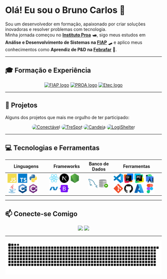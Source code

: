 # Olá! Eu sou o Bruno Carlos 🦕

Sou um desenvolvedor em formação, apaixonado por criar soluções inovadoras e resolver problemas com tecnologia.  
Minha jornada começou no **[Instituto Proa](https://www.proa.org.br/)** 🛥️, sigo meus estudos em **Análise e Desenvolvimento de Sistemas na [FIAP](https://www.fiap.com.br/)** 🛹 e aplico meus conhecimentos como **Aprendiz de P&D na [Febrafar](https://febrafar.com.br/)** 🚀.

---

## 🎓 Formação e Experiência
<p align="center">
  <a href="https://www.fiap.com.br/" target="_blank"><img src="https://media.licdn.com/dms/image/v2/C4D0BAQFGUHRJ26bFDw/company-logo_200_200/company-logo_200_200/0/1631312349936?e=2147483647&v=beta&t=2cxZo7IPlpqVmRsvk_tS2TYDHSqh8Q3SlFYcLW9nlVc" alt="FIAP logo" height="75px"></a>
  <a href="https://www.proa.org.br/" target="_blank"><img src="https://encrypted-tbn0.gstatic.com/images?q=tbn:ANd9GcQTxwNgcvkCreI-2eDl6Ezt_95qBFHJQhRCSQ&s" alt="PROA logo" height="75px"></a>
  <a href="https://www.cps.sp.gov.br/etec/" target="_blank"><img src="https://encrypted-tbn0.gstatic.com/images?q=tbn:ANd9GcR2wPtBhEdhCSqpegKRteWba128Yg_KWuY5pA&s" alt="Etec logo" height="75px"></a>
</p>

---

## 🚀 Projetos
Alguns dos projetos que mais me orgulho de ter participado:

<p align="center">
  <a href="https://qrcc.me/se0jqj19eeka" target="_blank"><img src="https://avatars.githubusercontent.com/u/168479235?s=400&u=2ec8bf7963b23ae01f26c6c44f35d67b05ed856b&v=4" alt="Conectável" height="75" style="border-radius: 25px;"></a>
  <a href="https://github.com/TrenSpot" target="_blank"><img src="https://avatars.githubusercontent.com/u/181512128?s=200&v=4" alt="TreSpot" height="75" style="border-radius: 25px;"></a>
  <a href="https://github.com/Candeia3" target="_blank"><img src="https://avatars.githubusercontent.com/u/188801138?s=200&v=4" alt="Candeia" height="75" style="border-radius: 25px;"></a>
  <a href="https://github.com/LogiShelter" target="_blank"><img src="https://avatars.githubusercontent.com/u/213550558?s=200&v=4" alt="LogiShelter" height="75" style="border-radius: 25px;"></a>
</p>

---

## 💻 Tecnologias e Ferramentas

<div align="center">

| **Linguagens** | **Frameworks** | **Banco de Dados** | **Ferramentas** |
|----------------|----------------|---------------------|-----------------|
| <img alt="JavaScript" height="30" src="https://raw.githubusercontent.com/devicons/devicon/master/icons/javascript/javascript-plain.svg"/> <img alt="TypeScript" height="30" src="https://raw.githubusercontent.com/devicons/devicon/master/icons/typescript/typescript-original.svg"/> <img alt="Python" height="30" src="https://raw.githubusercontent.com/devicons/devicon/master/icons/python/python-original.svg"/> <img alt="Java" height="30" src="https://raw.githubusercontent.com/devicons/devicon/master/icons/java/java-original.svg"/> <img alt="C++" height="30" src="https://raw.githubusercontent.com/devicons/devicon/master/icons/cplusplus/cplusplus-original.svg"/> <img alt="C#" height="30" src="https://raw.githubusercontent.com/devicons/devicon/master/icons/csharp/csharp-original.svg"/> | <img alt="React" height="30" src="https://raw.githubusercontent.com/devicons/devicon/master/icons/react/react-original.svg"/> <img alt="NextJS" height="30" src="https://raw.githubusercontent.com/devicons/devicon/master/icons/nextjs/nextjs-original.svg"/> <img alt="NodeJS" height="30" src="https://raw.githubusercontent.com/devicons/devicon/master/icons/nodejs/nodejs-original.svg"/> <img alt=".NET" height="30" src="https://raw.githubusercontent.com/devicons/devicon/master/icons/dot-net/dot-net-original.svg"/> <img alt="Bootstrap" height="30" src="https://raw.githubusercontent.com/devicons/devicon/master/icons/bootstrap/bootstrap-original.svg"/> | <img alt="MySQL" height="30" src="https://raw.githubusercontent.com/devicons/devicon/master/icons/mysql/mysql-original.svg"/> <img alt="SQL Developer" height="30" src="https://raw.githubusercontent.com/devicons/devicon/ca28c779441053191ff11710fe24a9e6c23690d6/icons/sqldeveloper/sqldeveloper-original.svg"/> | <img alt="VS Code" height="30" src="https://raw.githubusercontent.com/devicons/devicon/master/icons/vscode/vscode-original.svg"/> <img alt="Eclipse" height="30" src="https://raw.githubusercontent.com/devicons/devicon/master/icons/intellij/intellij-original.svg"/> <img alt="PyCharm" height="30" src="https://raw.githubusercontent.com/devicons/devicon/master/icons/pycharm/pycharm-original.svg"/> <img alt="Android Studio" height="30" src="https://raw.githubusercontent.com/devicons/devicon/master/icons/androidstudio/androidstudio-original.svg"/> <img alt="Git" height="30" src="https://raw.githubusercontent.com/devicons/devicon/master/icons/git/git-original.svg"/> <img alt="GitHub" height="30" src="https://raw.githubusercontent.com/devicons/devicon/master/icons/github/github-original.svg"/> <img alt="Azure" height="30" src="https://raw.githubusercontent.com/devicons/devicon/master/icons/azure/azure-original.svg"/> <img alt="Figma" height="30" src="https://raw.githubusercontent.com/devicons/devicon/master/icons/figma/figma-original.svg"/> |

</div>


---

## 📫 Conecte-se Comigo
<div align="center">
  <a href="https://www.linkedin.com/in/bruno-carlos-soares" target="_blank"><img src="https://img.shields.io/badge/-LinkedIn-%230077B5?style=for-the-badge&logo=linkedin&logoColor=white" target="_blank"></a>
  <a href="mailto:bruno11carloss@gmail.com" target="_blank"><img src="https://img.shields.io/badge/-Gmail-D14836?style=for-the-badge&logo=gmail&logoColor=white" target="_blank"></a>
</div>

---

<picture align="center">
  <source media="(prefers-color-scheme: dark)" srcset="https://raw.githubusercontent.com/BrunoCSoares/BrunoCSoares/output/github-contribution-grid-snake-dark.svg">
  <source media="(prefers-color-scheme: light)" srcset="https://raw.githubusercontent.com/BrunoCSoares/BrunoCSoares/output/github-contribution-grid-snake.svg">
  <img align="center" alt="github contribution grid snake animation" src="https://raw.githubusercontent.com/BrunoCSoares/BrunoCSoares/output/github-contribution-grid-snake.svg">
</picture>
